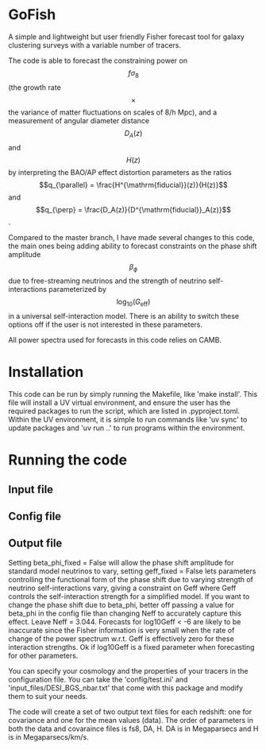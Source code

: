 # GoFish

A simple and lightweight but user friendly Fisher forecast tool for galaxy clustering surveys with a variable number of tracers. 

The code is able to forecast the constraining power on $$f\sigma_8$$ (the growth rate $$\times$$ the variance of matter fluctuations on scales of 8/h Mpc), and a measurement of angular diameter distance $$D_A(z)$$ and $$H(z)$$ by interpreting the BAO/AP effect distortion parameters as the ratios $$q_{\parallel} = \frac{H^{\mathrm{fiducial}}(z)}{H(z)}$$ and $$q_{\perp} = \frac{D_A(z)}{D^{\mathrm{fiducial}}_A(z)}$$.

Compared to the master branch, I have made several changes to this code, the main ones being adding ability to forecast constraints on the phase shift amplitude $$\beta_{\phi}$$ due to free-streaming neutrinos and the strength of neutrino self-interactions parameterized by $$\log_{10}{(G_{\mathrm{eff}})}$$ in a universal self-interaction model. There is an ability to switch these options off if the user is not interested in these parameters. 

All power spectra used for forecasts in this code relies on CAMB. 


# Installation 

This code can be run by simply running the Makefile, like 'make install'. This file will install a UV virtual environment, and ensure the user has the required packages to run the script, which are listed in .pyproject.toml. Within the UV environment, it is simple to run commands like 'uv sync' to update packages and 'uv run ..' to run programs within the environment. 


# Running the code 


## Input file 

## Config file 

## Output file 



Setting beta_phi_fixed = False will allow the phase shift amplitude for standard model neutrinos to vary, setting geff_fixed = False lets parameters controlling the functional form of the phase shift due to varying strength of neutrino self-interactions vary, giving a constraint on Geff where Geff controls the self-interaction strength for a simplified model.
If you want to change the phase shift due to beta_phi, better off passing a value for beta_phi in the config file than changing Neff to accurately capture this effect. Leave Neff = 3.044.
Forecasts for log10Geff < -6 are likely to be inaccurate since the Fisher information is very small when the rate of change of the power spectrum w.r.t. Geff is effectively zero for these interaction strengths.
Ok if log10Geff is a fixed parameter when forecasting for other parameters.

You can specify your cosmology and the properties of your tracers in the configuration file.
You can take the 'config/test.ini' and 'input_files/DESI_BGS_nbar.txt'  that come with this package
and modify them to suit your needs.

The code will create a set of two output text files for each redshift: one for covariance and one for
the mean values (data).
The order of parameters in both the data and covaraince files is fs8, DA, H.
DA is in Megaparsecs and H is in Megaparsecs/km/s.
